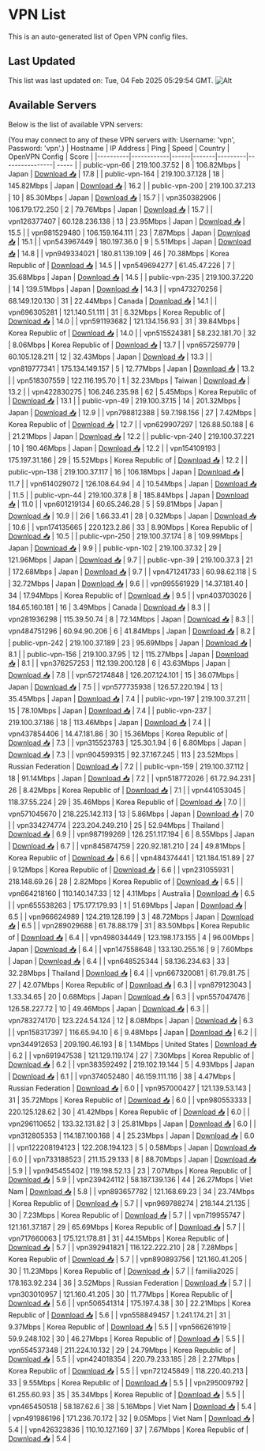 # VPN List

This is an auto-generated list of Open VPN config files.

## Last Updated

This list was last updated on: Tue, 04 Feb 2025 05:29:54 GMT.
![Alt](https://repobeats.axiom.co/api/embed/186b98318ef1479477931607c1ad7d823f12451f.svg "Repobeats analytics image")

## Available Servers

Below is the list of available VPN servers:

(You may connect to any of these VPN servers with: Username: 'vpn', Password: 'vpn'.)
| Hostname | IP Address | Ping | Speed | Country | OpenVPN Config | Score |
|----------|------------|------|-------|---------|----------------| ----- |
| public-vpn-66 | 219.100.37.52 | 8 | 106.82Mbps | Japan | [Download 📥](./configs/server_0_JP.ovpn) | 17.8 |
| public-vpn-164 | 219.100.37.128 | 18 | 145.82Mbps | Japan | [Download 📥](./configs/server_1_JP.ovpn) | 16.2 |
| public-vpn-200 | 219.100.37.213 | 10 | 85.30Mbps | Japan | [Download 📥](./configs/server_2_JP.ovpn) | 15.7 |
| vpn350382906 | 106.179.172.250 | 2 | 79.76Mbps | Japan | [Download 📥](./configs/server_3_JP.ovpn) | 15.7 |
| vpn126377407 | 60.128.236.138 | 13 | 23.95Mbps | Japan | [Download 📥](./configs/server_4_JP.ovpn) | 15.5 |
| vpn981529480 | 106.159.164.111 | 23 | 7.87Mbps | Japan | [Download 📥](./configs/server_5_JP.ovpn) | 15.1 |
| vpn543967449 | 180.197.36.0 | 9 | 5.51Mbps | Japan | [Download 📥](./configs/server_6_JP.ovpn) | 14.8 |
| vpn949334021 | 180.81.139.109 | 46 | 70.38Mbps | Korea Republic of | [Download 📥](./configs/server_7_KR.ovpn) | 14.5 |
| vpn549694277 | 61.45.47.226 | 7 | 35.68Mbps | Japan | [Download 📥](./configs/server_8_JP.ovpn) | 14.5 |
| public-vpn-235 | 219.100.37.220 | 14 | 139.51Mbps | Japan | [Download 📥](./configs/server_9_JP.ovpn) | 14.3 |
| vpn473270256 | 68.149.120.130 | 31 | 22.44Mbps | Canada | [Download 📥](./configs/server_10_CA.ovpn) | 14.1 |
| vpn696305281 | 121.140.51.111 | 31 | 6.32Mbps | Korea Republic of | [Download 📥](./configs/server_11_KR.ovpn) | 14.0 |
| vpn591193682 | 121.134.156.93 | 31 | 39.84Mbps | Korea Republic of | [Download 📥](./configs/server_12_KR.ovpn) | 14.0 |
| vpn515524381 | 58.232.181.70 | 32 | 8.06Mbps | Korea Republic of | [Download 📥](./configs/server_13_KR.ovpn) | 13.7 |
| vpn657259779 | 60.105.128.211 | 12 | 32.43Mbps | Japan | [Download 📥](./configs/server_14_JP.ovpn) | 13.3 |
| vpn819777341 | 175.134.149.157 | 5 | 12.77Mbps | Japan | [Download 📥](./configs/server_15_JP.ovpn) | 13.2 |
| vpn518307559 | 122.116.195.70 | 1 | 32.23Mbps | Taiwan | [Download 📥](./configs/server_16_TW.ovpn) | 13.2 |
| vpn422830275 | 106.246.235.98 | 62 | 5.45Mbps | Korea Republic of | [Download 📥](./configs/server_17_KR.ovpn) | 13.1 |
| public-vpn-49 | 219.100.37.15 | 14 | 201.32Mbps | Japan | [Download 📥](./configs/server_18_JP.ovpn) | 12.9 |
| vpn798812388 | 59.7.198.156 | 27 | 7.42Mbps | Korea Republic of | [Download 📥](./configs/server_19_KR.ovpn) | 12.7 |
| vpn629907297 | 126.88.50.188 | 6 | 21.21Mbps | Japan | [Download 📥](./configs/server_20_JP.ovpn) | 12.2 |
| public-vpn-240 | 219.100.37.221 | 10 | 190.46Mbps | Japan | [Download 📥](./configs/server_21_JP.ovpn) | 12.2 |
| vpn154109193 | 175.197.31.186 | 29 | 15.52Mbps | Korea Republic of | [Download 📥](./configs/server_22_KR.ovpn) | 12.2 |
| public-vpn-138 | 219.100.37.117 | 16 | 106.18Mbps | Japan | [Download 📥](./configs/server_23_JP.ovpn) | 11.7 |
| vpn614029072 | 126.108.64.94 | 4 | 10.54Mbps | Japan | [Download 📥](./configs/server_24_JP.ovpn) | 11.5 |
| public-vpn-44 | 219.100.37.8 | 8 | 185.84Mbps | Japan | [Download 📥](./configs/server_25_JP.ovpn) | 11.0 |
| vpn601219134 | 60.65.246.28 | 5 | 59.81Mbps | Japan | [Download 📥](./configs/server_26_JP.ovpn) | 10.9 |
| 2i6 | 1.66.33.41 | 28 | 0.32Mbps | Japan | [Download 📥](./configs/server_27_JP.ovpn) | 10.6 |
| vpn174135665 | 220.123.2.86 | 33 | 8.90Mbps | Korea Republic of | [Download 📥](./configs/server_28_KR.ovpn) | 10.5 |
| public-vpn-250 | 219.100.37.174 | 8 | 109.99Mbps | Japan | [Download 📥](./configs/server_29_JP.ovpn) | 9.9 |
| public-vpn-102 | 219.100.37.32 | 29 | 121.96Mbps | Japan | [Download 📥](./configs/server_30_JP.ovpn) | 9.7 |
| public-vpn-39 | 219.100.37.3 | 21 | 172.68Mbps | Japan | [Download 📥](./configs/server_31_JP.ovpn) | 9.7 |
| vpn471241733 | 60.98.62.118 | 5 | 32.72Mbps | Japan | [Download 📥](./configs/server_32_JP.ovpn) | 9.6 |
| vpn995561929 | 14.37.181.40 | 34 | 17.94Mbps | Korea Republic of | [Download 📥](./configs/server_33_KR.ovpn) | 9.5 |
| vpn403703026 | 184.65.160.181 | 16 | 3.49Mbps | Canada | [Download 📥](./configs/server_34_CA.ovpn) | 8.3 |
| vpn281936298 | 115.39.50.74 | 8 | 72.14Mbps | Japan | [Download 📥](./configs/server_35_JP.ovpn) | 8.3 |
| vpn484751296 | 60.94.90.206 | 6 | 41.84Mbps | Japan | [Download 📥](./configs/server_36_JP.ovpn) | 8.2 |
| public-vpn-242 | 219.100.37.189 | 23 | 95.69Mbps | Japan | [Download 📥](./configs/server_37_JP.ovpn) | 8.1 |
| public-vpn-156 | 219.100.37.95 | 12 | 115.27Mbps | Japan | [Download 📥](./configs/server_38_JP.ovpn) | 8.1 |
| vpn376257253 | 112.139.200.128 | 6 | 43.63Mbps | Japan | [Download 📥](./configs/server_39_JP.ovpn) | 7.8 |
| vpn572174848 | 126.207.124.101 | 15 | 36.07Mbps | Japan | [Download 📥](./configs/server_40_JP.ovpn) | 7.5 |
| vpn577735938 | 126.57.220.194 | 13 | 35.45Mbps | Japan | [Download 📥](./configs/server_41_JP.ovpn) | 7.4 |
| public-vpn-197 | 219.100.37.211 | 15 | 78.10Mbps | Japan | [Download 📥](./configs/server_42_JP.ovpn) | 7.4 |
| public-vpn-237 | 219.100.37.186 | 18 | 113.46Mbps | Japan | [Download 📥](./configs/server_43_JP.ovpn) | 7.4 |
| vpn437854406 | 14.47.181.86 | 30 | 15.36Mbps | Korea Republic of | [Download 📥](./configs/server_44_KR.ovpn) | 7.3 |
| vpn315523783 | 125.30.1.94 | 6 | 6.80Mbps | Japan | [Download 📥](./configs/server_45_JP.ovpn) | 7.3 |
| vpn904599315 | 92.37.167.245 | 113 | 23.52Mbps | Russian Federation | [Download 📥](./configs/server_46_RU.ovpn) | 7.2 |
| public-vpn-159 | 219.100.37.112 | 18 | 91.14Mbps | Japan | [Download 📥](./configs/server_47_JP.ovpn) | 7.2 |
| vpn518772026 | 61.72.94.231 | 26 | 8.42Mbps | Korea Republic of | [Download 📥](./configs/server_48_KR.ovpn) | 7.1 |
| vpn441053045 | 118.37.55.224 | 29 | 35.46Mbps | Korea Republic of | [Download 📥](./configs/server_49_KR.ovpn) | 7.0 |
| vpn571045670 | 218.225.142.113 | 13 | 5.86Mbps | Japan | [Download 📥](./configs/server_50_JP.ovpn) | 7.0 |
| vpn334274774 | 223.204.249.210 | 25 | 52.94Mbps | Thailand | [Download 📥](./configs/server_51_TH.ovpn) | 6.9 |
| vpn987199269 | 126.251.117.194 | 6 | 8.55Mbps | Japan | [Download 📥](./configs/server_52_JP.ovpn) | 6.7 |
| vpn845874759 | 220.92.181.210 | 24 | 49.81Mbps | Korea Republic of | [Download 📥](./configs/server_53_KR.ovpn) | 6.6 |
| vpn484374441 | 121.184.151.89 | 27 | 9.12Mbps | Korea Republic of | [Download 📥](./configs/server_54_KR.ovpn) | 6.6 |
| vpn231055931 | 218.148.69.26 | 28 | 2.82Mbps | Korea Republic of | [Download 📥](./configs/server_55_KR.ovpn) | 6.5 |
| vpn664218160 | 110.140.147.33 | 12 | 4.11Mbps | Australia | [Download 📥](./configs/server_56_AU.ovpn) | 6.5 |
| vpn655538263 | 175.177.179.93 | 1 | 51.69Mbps | Japan | [Download 📥](./configs/server_57_JP.ovpn) | 6.5 |
| vpn966624989 | 124.219.128.199 | 3 | 48.72Mbps | Japan | [Download 📥](./configs/server_58_JP.ovpn) | 6.5 |
| vpn289029688 | 61.78.88.179 | 31 | 83.50Mbps | Korea Republic of | [Download 📥](./configs/server_59_KR.ovpn) | 6.4 |
| vpn498034449 | 123.198.173.155 | 4 | 96.00Mbps | Japan | [Download 📥](./configs/server_60_JP.ovpn) | 6.4 |
| vpn147558648 | 133.130.255.16 | 9 | 7.60Mbps | Japan | [Download 📥](./configs/server_61_JP.ovpn) | 6.4 |
| vpn648525344 | 58.136.234.63 | 33 | 32.28Mbps | Thailand | [Download 📥](./configs/server_62_TH.ovpn) | 6.4 |
| vpn667320081 | 61.79.81.75 | 27 | 42.07Mbps | Korea Republic of | [Download 📥](./configs/server_63_KR.ovpn) | 6.3 |
| vpn879123043 | 1.33.34.65 | 20 | 0.68Mbps | Japan | [Download 📥](./configs/server_64_JP.ovpn) | 6.3 |
| vpn557047476 | 126.58.227.72 | 10 | 49.46Mbps | Japan | [Download 📥](./configs/server_65_JP.ovpn) | 6.3 |
| vpn783274170 | 123.224.54.124 | 12 | 8.08Mbps | Japan | [Download 📥](./configs/server_66_JP.ovpn) | 6.3 |
| vpn158317397 | 116.65.94.10 | 6 | 9.48Mbps | Japan | [Download 📥](./configs/server_67_JP.ovpn) | 6.2 |
| vpn344912653 | 209.190.46.193 | 8 | 1.14Mbps | United States | [Download 📥](./configs/server_68_US.ovpn) | 6.2 |
| vpn691947538 | 121.129.119.174 | 27 | 7.30Mbps | Korea Republic of | [Download 📥](./configs/server_69_KR.ovpn) | 6.2 |
| vpn383592492 | 219.102.19.144 | 5 | 4.93Mbps | Japan | [Download 📥](./configs/server_70_JP.ovpn) | 6.1 |
| vpn374052480 | 46.159.111.116 | 38 | 4.47Mbps | Russian Federation | [Download 📥](./configs/server_71_RU.ovpn) | 6.0 |
| vpn957000427 | 121.139.53.143 | 31 | 35.72Mbps | Korea Republic of | [Download 📥](./configs/server_72_KR.ovpn) | 6.0 |
| vpn980553333 | 220.125.128.62 | 30 | 41.42Mbps | Korea Republic of | [Download 📥](./configs/server_73_KR.ovpn) | 6.0 |
| vpn296110652 | 133.32.131.82 | 3 | 25.81Mbps | Japan | [Download 📥](./configs/server_74_JP.ovpn) | 6.0 |
| vpn312805353 | 114.187.100.168 | 4 | 25.23Mbps | Japan | [Download 📥](./configs/server_75_JP.ovpn) | 6.0 |
| vpn122208194123 | 122.208.194.123 | 5 | 0.58Mbps | Japan | [Download 📥](./configs/server_76_JP.ovpn) | 6.0 |
| vpn733188523 | 211.15.29.133 | 8 | 88.70Mbps | Japan | [Download 📥](./configs/server_77_JP.ovpn) | 5.9 |
| vpn945455402 | 119.198.52.13 | 23 | 7.07Mbps | Korea Republic of | [Download 📥](./configs/server_78_KR.ovpn) | 5.9 |
| vpn239424112 | 58.187.139.136 | 44 | 26.27Mbps | Viet Nam | [Download 📥](./configs/server_79_VN.ovpn) | 5.8 |
| vpn893657782 | 121.168.69.23 | 34 | 23.74Mbps | Korea Republic of | [Download 📥](./configs/server_80_KR.ovpn) | 5.7 |
| vpn969788274 | 218.144.21.135 | 30 | 7.23Mbps | Korea Republic of | [Download 📥](./configs/server_81_KR.ovpn) | 5.7 |
| vpn719955747 | 121.161.37.187 | 29 | 65.69Mbps | Korea Republic of | [Download 📥](./configs/server_82_KR.ovpn) | 5.7 |
| vpn717660063 | 175.121.178.81 | 31 | 44.15Mbps | Korea Republic of | [Download 📥](./configs/server_83_KR.ovpn) | 5.7 |
| vpn392941821 | 116.122.222.210 | 28 | 7.28Mbps | Korea Republic of | [Download 📥](./configs/server_84_KR.ovpn) | 5.7 |
| vpn890893756 | 121.160.41.205 | 30 | 11.23Mbps | Korea Republic of | [Download 📥](./configs/server_85_KR.ovpn) | 5.7 |
| familia2025 | 178.163.92.234 | 36 | 3.52Mbps | Russian Federation | [Download 📥](./configs/server_86_RU.ovpn) | 5.7 |
| vpn303010957 | 121.160.41.205 | 30 | 11.77Mbps | Korea Republic of | [Download 📥](./configs/server_87_KR.ovpn) | 5.6 |
| vpn506541314 | 175.197.4.38 | 30 | 22.21Mbps | Korea Republic of | [Download 📥](./configs/server_88_KR.ovpn) | 5.6 |
| vpn558849457 | 1.241.174.21 | 31 | 9.37Mbps | Korea Republic of | [Download 📥](./configs/server_89_KR.ovpn) | 5.5 |
| vpn566261919 | 59.9.248.102 | 30 | 46.27Mbps | Korea Republic of | [Download 📥](./configs/server_90_KR.ovpn) | 5.5 |
| vpn554537348 | 211.224.10.132 | 29 | 24.79Mbps | Korea Republic of | [Download 📥](./configs/server_91_KR.ovpn) | 5.5 |
| vpn424018354 | 220.79.233.185 | 28 | 2.27Mbps | Korea Republic of | [Download 📥](./configs/server_92_KR.ovpn) | 5.5 |
| vpn721245849 | 118.220.40.213 | 33 | 9.55Mbps | Korea Republic of | [Download 📥](./configs/server_93_KR.ovpn) | 5.5 |
| vpn295009792 | 61.255.60.93 | 35 | 35.34Mbps | Korea Republic of | [Download 📥](./configs/server_94_KR.ovpn) | 5.5 |
| vpn465450518 | 58.187.62.6 | 38 | 5.16Mbps | Viet Nam | [Download 📥](./configs/server_95_VN.ovpn) | 5.4 |
| vpn491986196 | 171.236.70.172 | 32 | 9.05Mbps | Viet Nam | [Download 📥](./configs/server_96_VN.ovpn) | 5.4 |
| vpn426323836 | 110.10.127.169 | 37 | 7.67Mbps | Korea Republic of | [Download 📥](./configs/server_97_KR.ovpn) | 5.4 |
